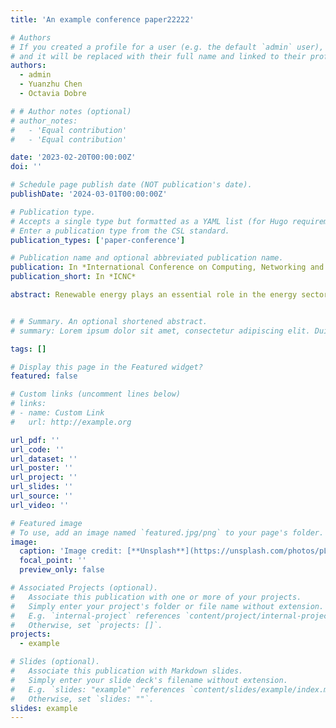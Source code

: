 ```yaml
---
title: 'An example conference paper22222'

# Authors
# If you created a profile for a user (e.g. the default `admin` user), write the username (folder name) here
# and it will be replaced with their full name and linked to their profile.
authors:
  - admin
  - Yuanzhu Chen
  - Octavia Dobre

# # Author notes (optional)
# author_notes:
#   - 'Equal contribution'
#   - 'Equal contribution'

date: '2023-02-20T00:00:00Z'
doi: ''

# Schedule page publish date (NOT publication's date).
publishDate: '2024-03-01T00:00:00Z'

# Publication type.
# Accepts a single type but formatted as a YAML list (for Hugo requirements).
# Enter a publication type from the CSL standard.
publication_types: ['paper-conference']

# Publication name and optional abbreviated publication name.
publication: In *International Conference on Computing, Networking and Communications*
publication_short: In *ICNC*

abstract: Renewable energy plays an essential role in the energy sector and reducing carbon emissions. Energy storage is the key to releasing the full potential of renewable energy because it offers grid flexibility to ensure uninterrupted power to consumers. As a result, monitoring the operation of energy storage systems and ensuring it functions properly are foremost. Because of data scarcity and privacy concerns, multiple energy storage systems can collectively identify battery failures in a federated manner. However, such a federated learning paradigm introduces vulnerability to the system. Compromised energy storage systems can provide malicious models to jeopardize the convergence and accuracy of the global model. In order to address this problem, we propose an autoencoder-backed malicious model detection framework for federated learning empowered energy storage systems. We construct an autoencoder to calculate the reconstruction error for each updated model. By thresholding the reconstruction error with a predefined value, we are able to identify the malicious model parameters and stop them from model aggregation. Real-world experiments show that the proposed countermeasure efficaciously detects compromised model updates under strong attacks and outperforms state-of-art defense schemes.


# # Summary. An optional shortened abstract.
# summary: Lorem ipsum dolor sit amet, consectetur adipiscing elit. Duis posuere tellus ac convallis placerat. Proin tincidunt magna sed ex sollicitudin condimentum.

tags: []

# Display this page in the Featured widget?
featured: false

# Custom links (uncomment lines below)
# links:
# - name: Custom Link
#   url: http://example.org

url_pdf: ''
url_code: ''
url_dataset: ''
url_poster: ''
url_project: ''
url_slides: ''
url_source: ''
url_video: ''

# Featured image
# To use, add an image named `featured.jpg/png` to your page's folder.
image:
  caption: 'Image credit: [**Unsplash**](https://unsplash.com/photos/pLCdAaMFLTE)'
  focal_point: ''
  preview_only: false

# Associated Projects (optional).
#   Associate this publication with one or more of your projects.
#   Simply enter your project's folder or file name without extension.
#   E.g. `internal-project` references `content/project/internal-project/index.md`.
#   Otherwise, set `projects: []`.
projects:
  - example

# Slides (optional).
#   Associate this publication with Markdown slides.
#   Simply enter your slide deck's filename without extension.
#   E.g. `slides: "example"` references `content/slides/example/index.md`.
#   Otherwise, set `slides: ""`.
slides: example
---
```


<!-- {{% callout note %}}
Click the _Cite_ button above to demo the feature to enable visitors to import publication metadata into their reference management software.
{{% /callout %}}

{{% callout note %}}
Create your slides in Markdown - click the _Slides_ button to check out the example.
{{% /callout %}}

Add the publication's **full text** or **supplementary notes** here. You can use rich formatting such as including [code, math, and images](https://docs.hugoblox.com/content/writing-markdown-latex/). -->
